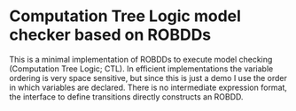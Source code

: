 Computation Tree Logic model checker based on ROBDDs
====================================================
This is a minimal implementation of ROBDDs to execute model checking
(Computation Tree Logic; CTL). In efficient implementations the variable
ordering is very space sensitive, but since this is just a demo I use the order
in which variables are declared. There is no intermediate expression format,
the interface to define transitions directly constructs an ROBDD.